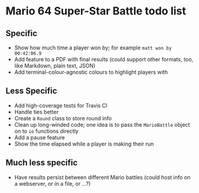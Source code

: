 # Mario 64 Super-Star Battle todo list

## Specific

+ Show how much time a player won by; for example `matt won by
  00:42:06.9`
+ Add feature to a PDF with final results (could support other formats,
  too, like Markdown, plain text, JSON)
+ Add terminal-colour-agnostic colours to highlight players with

## Less Specific

+ Add high-coverage tests for Travis CI
+ Handle ties better
+ Create a `Round` class to store round info
+ Clean up long-winded code; one idea is to pass the `MarioBattle`
  object on to `io` functions directly
+ Add a pause feature
+ Show the time elapsed while a player is making their run

## Much less specific

+ Have results persist between different Mario battles (could host info
  on a webserver, or in a file, or ...?)
